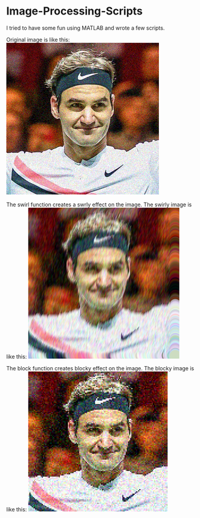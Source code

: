 # Image-Processing-Scripts
I tried to have some fun using MATLAB and wrote a few scripts. 

Original image is like this:
![Original](https://github.com/jojo96/Image-Processing-Scripts/blob/master/r1.png)

The swirl function creates a swrly effect on the image.
The swirly image is like this:
![Swirly](https://github.com/jojo96/Image-Processing-Scripts/blob/master/r2.png)

The block function creates blocky effect on the image.
The blocky image is like this: 
![Blocky](https://github.com/jojo96/Image-Processing-Scripts/blob/master/r3.png)


